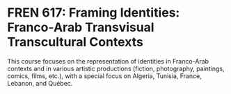 # FREN 617: Framing Identities: Franco-Arab Transvisual Transcultural Contexts

This course focuses on the representation of identities in Franco-Arab contexts and in various artistic productions (fiction, photography, paintings, comics, films, etc.), with a special focus on Algeria, Tunisia, France, Lebanon, and Québec.